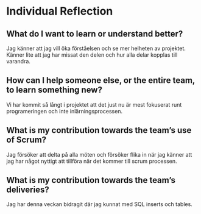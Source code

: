 # Individual Reflection

## What do I want to learn or understand better?
Jag känner att jag vill öka förståelsen och se mer helheten av projektet. Känner lite att jag har missat den delen och hur alla delar kopplas till varandra.


## How can I help someone else, or the entire team, to learn something new?
Vi har kommit så långt i projektet att det just nu är mest fokuserat runt programeringen och inte inlärningsprocessen.


## What is my contribution towards the team’s use of Scrum?
Jag försöker att delta på alla möten och försöker flika in när jag känner att jag har något nyttigt att tillföra när det kommer till scrum processen.


## What is my contribution towards the team’s deliveries?
Jag har denna veckan bidragit där jag kunnat med SQL inserts och tables. 
